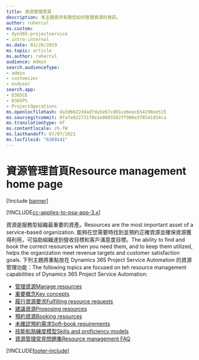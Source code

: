 ```yaml
---
title: 資源管理首頁
description: 本主題提供有關您如何管理資源的資訊。
author: ruhercul
ms.custom:
- dyn365-projectservice
- intro-internal
ms.date: 03/28/2019
ms.topic: article
ms.author: ruhercul
audience: Admin
search.audienceType:
- admin
- customizer
- enduser
search.app:
- D365CE
- D365PS
- ProjectOperations
ms.openlocfilehash: da3d6622d4ad7da5e67cd01ce6eacb54298ee515
ms.sourcegitcommit: 0fafe022731f0e1e8693382ff906e3f8541d34ca
ms.translationtype: HT
ms.contentlocale: zh-TW
ms.lasthandoff: 07/07/2021
ms.locfileid: "6369141"
---
```

# <a name="resource-management-home-page"></a><span data-ttu-id="ce312-103">資源管理首頁</span><span class="sxs-lookup"><span data-stu-id="ce312-103">Resource management home page</span></span>

[!include [banner](../includes/psa-now-project-operations.md)]

[!INCLUDE[cc-applies-to-psa-app-3.x](../includes/cc-applies-to-psa-app-3x.md)]

<span data-ttu-id="ce312-104">資源是服務型組織最重要的資產。</span><span class="sxs-lookup"><span data-stu-id="ce312-104">Resources are the most important asset of a service-based organization.</span></span> <span data-ttu-id="ce312-105">能夠在您需要時找到並預約正確資源並確保資源獲得利用，可協助組織達到營收目標和客戶滿意度目標。</span><span class="sxs-lookup"><span data-stu-id="ce312-105">The ability to find and book the correct resources when you need them, and to keep them utilized, helps the organization meet revenue targets and customer satisfaction goals.</span></span> <span data-ttu-id="ce312-106">下列主題將重點放在 Dynamics 365 Project Service Automation 的資源管理功能：</span><span class="sxs-lookup"><span data-stu-id="ce312-106">The following topics are focused on teh resource management capabilities of Dynamics 365 Project Service Automation:</span></span>

- [<span data-ttu-id="ce312-107">管理資源</span><span class="sxs-lookup"><span data-stu-id="ce312-107">Manage resources</span></span>](manage-resources.md)
- [<span data-ttu-id="ce312-108">重要概念</span><span class="sxs-lookup"><span data-stu-id="ce312-108">Key concepts</span></span>](reports-key-concepts.md)
- [<span data-ttu-id="ce312-109">履行資源要求</span><span class="sxs-lookup"><span data-stu-id="ce312-109">Fulfilling resource requests</span></span>](resource-management-fulfill-requests.md)
- [<span data-ttu-id="ce312-110">建議資源</span><span class="sxs-lookup"><span data-stu-id="ce312-110">Proposing resources</span></span>](resource-management-propose-resources.md)
- [<span data-ttu-id="ce312-111">預約資源</span><span class="sxs-lookup"><span data-stu-id="ce312-111">Booking resources</span></span>](resource-management-book-resources-scheduleboard.md)
- [<span data-ttu-id="ce312-112">未確認預約需求</span><span class="sxs-lookup"><span data-stu-id="ce312-112">Soft-book requirements</span></span>](resource-management-softbook-requirements.md)
- [<span data-ttu-id="ce312-113">技能和熟練度模型</span><span class="sxs-lookup"><span data-stu-id="ce312-113">Skills and proficiency models</span></span>](resource-management-skills-proficiency.md)
- [<span data-ttu-id="ce312-114">資源管理常見問題集</span><span class="sxs-lookup"><span data-stu-id="ce312-114">Resource management FAQ</span></span>](resource-management-faq.md)


[!INCLUDE[footer-include](../includes/footer-banner.md)]